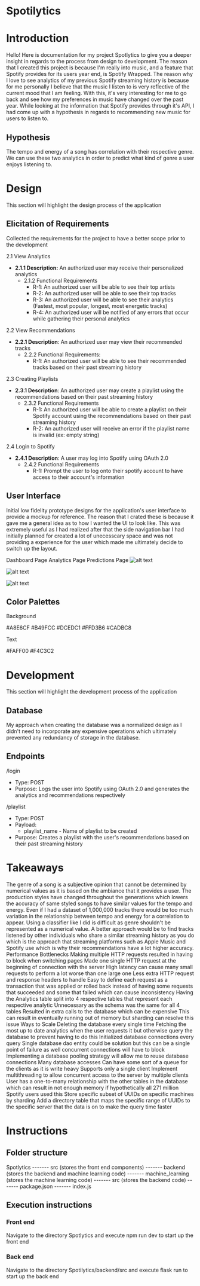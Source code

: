 # Spotilytics

# Introduction
Hello! Here is documentation for my project Spotlytics to give you a deeper insight in regards to the process from design to development. The reason that I created this project is because I'm really into music, and a feature that Spotify provides for its users year end, is Spotify Wrapped. The reason why I love to see analytics of my previous Spotify streaming history is because for me personally I believe that the music I listen to is very reflective of the current mood that I am feeling. With this, it's very interesting for me to go back and see how my preferences in music have changed over the past year. While looking at the information that Spotify provides through it's API, I had come up with a hypothesis in regards to recommending new music for users to listen to.

## Hypothesis
The tempo and energy of a song has correlation with their respective genre. We can use these two analytics in order to predict what kind of genre a user enjoys listening to. 

# Design

This section will highlight the design process of the application 

## Elicitation of Requirements
Collected the requirements for the project to have a better scope prior to the development

2.1 View Analytics
- **2.1.1 Description:** An authorized user may receive their personalized analytics
  - 2.1.2 Functional Requirements
    - R-1: An authorized user will be able to see their top artists
    - R-2: An authorized user will be able to see their top tracks
    - R-3: An authorized user will be able to see their analytics (Fastest, most popular, longest, most energetic tracks)
    - R-4: An authorized user will be notified of any errors that occur while gathering their personal analytics

2.2 View Recommendations
- **2.2.1 Description**: An authorized user may view their recommended tracks
  - 2.2.2 Functional Requirements:
    - R-1: An authorized user will be able to see their recommended tracks based on their past streaming history

2.3 Creating Playlists
- **2.3.1 Description**: An authorized user may create a playlist using the recommendations based on their past streaming history
  - 2.3.2 Functional Requirements
    - R-1: An authorized user will be able to create a playlist on their Spotify account using the recommendations based on their past streaming history
    - R-2: An authorized user will receive an error if the playlist name is invalid (ex: empty string)

2.4 Login to Spotify
  - **2.4.1 Description**: A user may log into Spotify using OAuth 2.0
    - 2.4.2 Functional Requirements
      - R-1: Prompt the user to log onto their spotify account to have access to their account's information				 			

## User Interface
Initial low fidelity prototype designs for the application's user interface to provide a mockup for reference. The reason that I crated these is because it gave me a general idea as to how I wanted the UI to look like. This was extremely useful as I had realized after that the side navigation bar I had initially planned for created a lot of unecesscary space and was not providing a experience for the user which made me ultimately decide to switch up the layout.




Dashboard Page               Analytics Page              Predictions Page
![alt text](https://github.com/ernest-lian/Spotilytics/blob/master/documentation/prototypes/dashboard.PNG?raw=true)

![alt text](https://github.com/ernest-lian/Spotilytics/blob/master/documentation/prototypes/analytics.PNG?raw=true)


![alt text](https://github.com/ernest-lian/Spotilytics/blob/master/documentation/prototypes/predictions.PNG?raw=true)
## Color Palettes

Background
 
  #A8E6CF     #B49FCC    #DCEDC1     #FFD3B6     #CADBC8


Text

  #FAFF00   #F4C3C2

# Development
This section will highlight the development process of the application 
## Database 
My approach when creating the database was a normalized design as I didn't need to incorporate any expensive operations which ultimately prevented any redundancy of storage in the database.




## Endpoints
/login
- Type: POST
- Purpose: Logs the user into Spotify using OAuth 2.0 and generates the analytics and recommendations respectively

/playlist
- Type: POST
- Payload:
  - playlist_name - Name of playlist to be created
- Purpose: Creates a playlist with the user's recommendations based on their past streaming history

# Takeaways

The genre of a song is a subjective opinion that cannot be determined by numerical values as it is based on the ambiance that it provides a user. The production styles have changed throughout the generations which lowers the accuracy of same styled songs to have similar values for the tempo and energy. Even if I had a dataset of 1,000,000 tracks there would be too much variation in the relationship between tempo and energy for a correlation to appear. Using a classifier like I did is difficult as genre shouldn't be represented as a numerical value. A better approach would be to find tracks listened by other individuals who share a similar streaming history as you do which is the approach that streaming platforms such as Apple Music and Spotify use which is why their recommendations have a lot higher accuracy.
Performance Bottlenecks
Making multiple HTTP requests resulted in having to block when switching pages
Made one single HTTP request at the beginning of connection with the server
High latency can cause many small requests to perform a lot worse than one large one
Less extra HTTP request and response headers to handle
Easy to define each request as a transaction that was applied or rolled back instead of having some requests that succeeded and some that failed which can cause inconsistency 
Having the Analytics table split into 4 respective tables that represent each respective analytic
Unnecessary as the schema was the same for all 4 tables
Resulted in extra calls to the database which can be expensive
This can result in eventually running out of memory but sharding can resolve this issue
Ways to Scale
Deleting the database every single time 
Fetching the most up to date analytics when the user requests it but otherwise query the database to prevent having to do this
Initialized database connections every query
Single database dao entity could be solution but this can be a single point of failure as well concurrent connections will have to block
Implementing a database pooling strategy will allow me to reuse database connections
Many database accesses
Can have some sort of a queue for the clients as it is write heavy
Supports only a single client
Implement multithreading to allow concurrent access to the server by multiple clients
User has a one-to-many relationship with the other tables in the database which can result in not enough memory if hypothetically all 271 million Spotify users used this
Store specific subset of UUIDs on specific machines by sharding
Add a directory table that maps the specific range of UUIDs to the specific server that the data is on to make the query time faster

# Instructions
## Folder structure
Spotlytics
------- src (stores the front end components)
	------- backend (stores the backend and machine learning code)
		------- machine_learning (stores the machine learning code)
		------- src (stores the backend code)
	------- package.json
	------- index.js

## Execution instructions
### Front end
Navigate to the directory Spotlytics and execute npm run dev to start up the front end
### Back end
Navigate to the directory Spotilytics/backend/src and execute flask run to start up the back end

